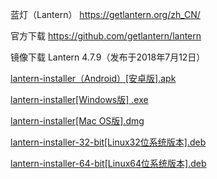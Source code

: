 蓝灯（Lantern） https://getlantern.org/zh_CN/

官方下载 https://github.com/getlantern/lantern

镜像下载 Lantern 4.7.9（发布于2018年7月12日）

[lantern-installer（Android）[安卓版].apk](https://raw.githubusercontent.com/getlantern/lantern-binaries/master/lantern-installer.apk)

[lantern-installer[Windows版] .exe](https://coding.net/u/Download-Mirrors/p/Lantern/git/raw/master/lantern-installer.exe)

[lantern-installer[Mac OS版].dmg](https://coding.net/u/Download-Mirrors/p/Lantern/git/raw/master/lantern-installer.dmg)

[lantern-installer-32-bit[Linux32位系统版本].deb](https://coding.net/u/Download-Mirrors/p/Lantern/git/raw/master/lantern-installer-32-bit.deb)

[lantern-installer-64-bit[Linux64位系统版本].deb](https://coding.net/u/Download-Mirrors/p/Lantern/git/raw/master/lantern-installer-64-bit.deb)
